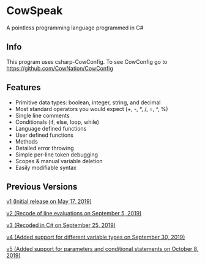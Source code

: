 # CowSpeak
A pointless programming language programmed in C#
## Info
This program uses csharp-CowConfig. To see CowConfig go to https://github.com/CowNation/CowConfig
## Features
* Primitive data types: boolean, integer, string, and decimal
* Most standard operators you would expect (+, -, *, /, =, ^, %)
* Single line comments
* Conditionals (if, else, loop, while)
* Language defined functions
* User defined functions
* Methods
* Detailed error throwing
* Simple per-line token debugging
* Scopes & manual variable deletion
* Easily modifiable syntax
## Previous Versions
[v1 (Initial release on May 17, 2019)](https://github.com/CowNation/CowSpeak/tree/295d57e0a54622b5fc0483c6d1f163408d728aaf)

[v2 (Recode of line evaluations on September 5, 2019)](https://github.com/CowNation/CowSpeak/tree/75c0002235ae917f6d7070cbc35dbfa2c4bb56a8)

[v3 (Recoded in C# on September 25, 2019)](https://github.com/CowNation/CowSpeak/tree/dc7ad0acd7648f64796d9b953425475d3b484e84)

[v4 (Added support for different variable types on September 30, 2019)](https://github.com/CowNation/CowSpeak/tree/90227f3c37685d1286094b6b637fd45f392e4ff5)

[v5 (Added support for parameters and conditional statements on October 8, 2019)](https://github.com/CowNation/CowSpeak/tree/72e3cfb9407a0c6485eb1945b61467331320e43f)